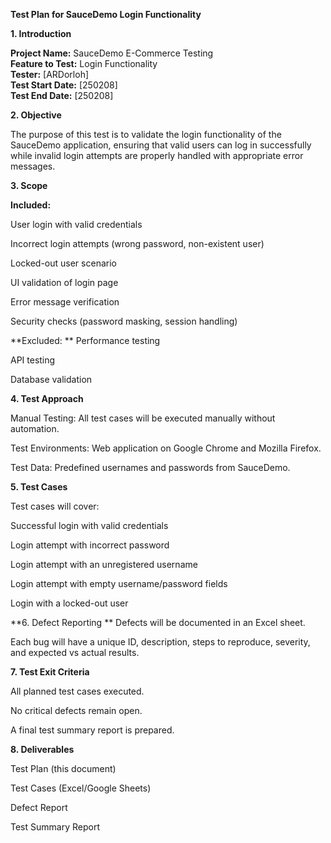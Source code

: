 **Test Plan for SauceDemo Login Functionality**

**1. Introduction**

**Project Name:** SauceDemo E-Commerce Testing<br>
**Feature to Test:** Login Functionality<br>
**Tester:** [ARDorloh]<br>
**Test Start Date:** [250208]<br>
**Test End Date:** [250208]

**2. Objective**

The purpose of this test is to validate the login functionality of the SauceDemo application, ensuring that valid users can log in successfully while invalid login attempts are properly handled with appropriate error messages.

**3. Scope**

**Included:**

User login with valid credentials

Incorrect login attempts (wrong password, non-existent user)

Locked-out user scenario

UI validation of login page

Error message verification

Security checks (password masking, session handling)

**Excluded:
**
Performance testing

API testing

Database validation

**4. Test Approach**

Manual Testing: All test cases will be executed manually without automation.

Test Environments: Web application on Google Chrome and Mozilla Firefox.

Test Data: Predefined usernames and passwords from SauceDemo.

**5. Test Cases**

Test cases will cover:

Successful login with valid credentials

Login attempt with incorrect password

Login attempt with an unregistered username

Login attempt with empty username/password fields

Login with a locked-out user

**6. Defect Reporting
**
Defects will be documented in an Excel sheet.

Each bug will have a unique ID, description, steps to reproduce, severity, and expected vs actual results.

**7. Test Exit Criteria**

All planned test cases executed.

No critical defects remain open.

A final test summary report is prepared.

**8. Deliverables**

Test Plan (this document)

Test Cases (Excel/Google Sheets)

Defect Report

Test Summary Report
